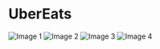 # **UberEats**

![Image 1](https://firebasestorage.googleapis.com/v0/b/login-3fe6a.appspot.com/o/Github%2FUntitled-01.png?alt=media&token=4b0dfe86-e77f-491c-b27f-64a2c2078ec1)
![Image 2](https://firebasestorage.googleapis.com/v0/b/login-3fe6a.appspot.com/o/Github%2FUntitled-02.png?alt=media&token=36ce0a0b-ff34-429a-ad60-e4af562f0e63)
![Image 3](https://firebasestorage.googleapis.com/v0/b/login-3fe6a.appspot.com/o/Github%2FUntitled-03.png?alt=media&token=547fda12-8d31-4204-ba3e-7f9e3f3ff0f3)
![Image 4](https://firebasestorage.googleapis.com/v0/b/login-3fe6a.appspot.com/o/Github%2FUntitled-04.png?alt=media&token=6190d999-2050-42dc-94ea-b228937cc00b)
